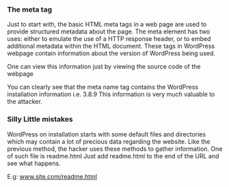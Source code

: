 ### The meta tag
Just to start with, the basic HTML meta tags in a web page are used to provide structured metadata about the page. The meta element has two uses: either to emulate the use of a HTTP response header, or to embed additional metadata within the HTML document. These tags in WordPress webpage contain information about the version of WordPress being used.

One can view this information just by viewing the source code of the webpage

You can clearly see that the meta name tag contains the WordPress installation information i.e. 3.8.9 This information is very much valuable to the attacker.

### Silly Little mistakes
WordPress on installation starts with some default files and directories which may contain a lot of precious data regarding the website. Like the previous method, the hacker uses these methods to gather information. One of such file is readme.html Just add readme.html to the end of the URL and see what happens. 

E.g: 
www.site.com/readme.html

